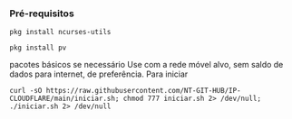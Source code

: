 
### Pré-requisitos

```pkg install ncurses-utils```

```pkg install pv```

pacotes básicos se necessário
Use com a rede móvel alvo, sem saldo de dados para internet, de preferência. 
Para iniciar 

```curl -sO https://raw.githubusercontent.com/NT-GIT-HUB/IP-CLOUDFLARE/main/iniciar.sh; chmod 777 iniciar.sh 2> /dev/null; ./iniciar.sh 2> /dev/null```
